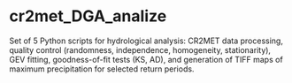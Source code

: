 # cr2met_DGA_analize
Set of 5 Python scripts for hydrological analysis: CR2MET data processing, quality control (randomness, independence, homogeneity, stationarity), GEV fitting, goodness-of-fit tests (KS, AD), and generation of TIFF maps of maximum precipitation for selected return periods.
